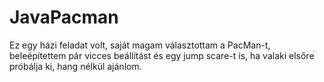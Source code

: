 # JavaPacman
Ez egy házi feladat volt, saját magam választottam a PacMan-t, beleépítettem pár vicces beállítást és egy jump scare-t is, ha valaki elsőre próbálja ki, hang nélkül ajánlom.
